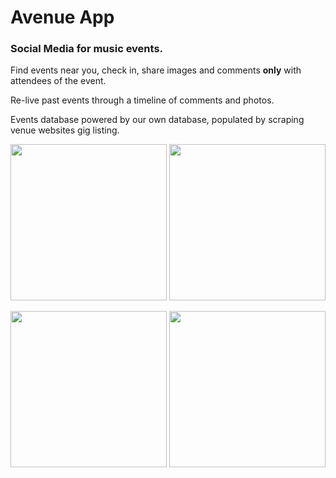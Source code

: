 # Avenue App
  
### Social Media for music events.

Find events near you, check in, share images and comments **only** with attendees of the event.

Re-live past events through a timeline of comments and photos.

Events database powered by our own database, populated by scraping venue websites gig listing.

<img src="https://s3.eu-west-2.amazonaws.com/neil-oliver-github/Avenue_App/find_gig.png" width="250"> <img src="https://s3.eu-west-2.amazonaws.com/neil-oliver-github/Avenue_App/profile_page.png" width="250">

<img src="https://s3.eu-west-2.amazonaws.com/neil-oliver-github/Avenue_App/gig_page.png" width="250"> <img src="https://s3.eu-west-2.amazonaws.com/neil-oliver-github/Avenue_App/past_events.png" width="250">
